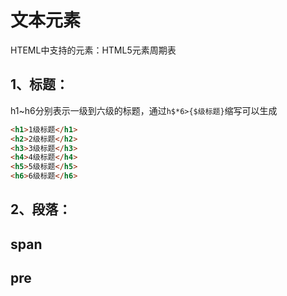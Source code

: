 # 文本元素

HTEML中支持的元素：HTML5元素周期表

## 1、标题：
h1~h6分别表示一级到六级的标题，通过`h$*6>{$级标题}`缩写可以生成
```html
<h1>1级标题</h1>
<h2>2级标题</h2>
<h3>3级标题</h3>
<h4>4级标题</h4>
<h5>5级标题</h5>
<h6>6级标题</h6>
```

## 2、段落：

## span

## pre